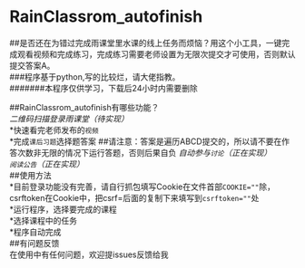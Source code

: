 # RainClassrom_autofinish  
##是否还在为错过完成雨课堂里水课的线上任务而烦恼？用这个小工具，一键完成观看视频和完成练习，完成练习需要老师设置为无限次提交才可使用，否则默认提交答案A。  
###程序基于python,写的比较烂，请大佬指教。  
#######本程序仅供学习，下载后24小时内需要删除      


##RainClassrom_autofinish有哪些功能？  
*二维码扫描登录雨课堂（待实现）*  
*快速看完老师发布的`视频`  
*完成`课后习题`选择题答案    ##请注意：答案是遍历ABCD提交的，所以请不要在作答次数非无限的情况下运行答题，否则后果自负
*自动参与`讨论`（正在实现）*  
*`阅读公告`（正在实现）*        
##使用方法  
*目前登录功能没有完善，请自行抓包填写Cookie在文件首部`COOKIE=""`除，csrftoken在Cookie中，把csrf=后面的复制下来填写到`csrftoken=""`处  
*运行程序，选择要完成的课程  
*选择课程中的任务  
*程序自动完成    
##有问题反馈  
在使用中有任何问题，欢迎提issues反馈给我
